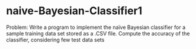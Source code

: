 # naive-Bayesian-Classifier1
Problem: Write a program to implement the naïve Bayesian classifier for a sample training data set stored as a .CSV file. Compute the accuracy of the classifier, considering few test data sets
